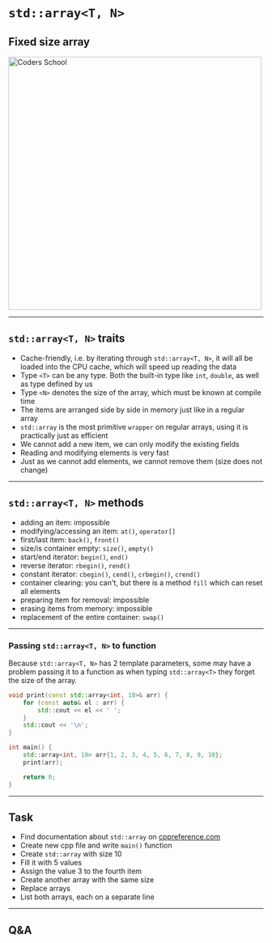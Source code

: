 <!-- .slide: data-background="#111111" -->

# `std::array<T, N>`

## Fixed size array

<a href="https://coders.school">
    <img width="500" data-src="../coders_school_logo.png" src="../coders_school_logo.png" alt="Coders School" class="plain">
</a>

___

## `std::array<T, N>` traits

* <!-- .element: class="fragment fade-in" --> Cache-friendly, i.e. by iterating through <code>std::array&lt;T, N&gt;</code>, it will all be loaded into the CPU cache, which will speed up reading the data
* <!-- .element: class="fragment fade-in" --> Type <code>&lt;T&gt;</code> can be any type. Both the built-in type like <code>int</code>, <code>double</code>, as well as type defined by us
* <!-- .element: class="fragment fade-in" --> Type <code>&lt;N&gt;</code> denotes the size of the array, which must be known at compile time
* <!-- .element: class="fragment fade-in" --> The items are arranged side by side in memory just like in a regular array
* <!-- .element: class="fragment fade-in" --> <code>std::array</code> is the most primitive <code>wrapper</code> on regular arrays, using it is practically just as efficient
* <!-- .element: class="fragment fade-in" --> We cannot add a new item, we can only modify the existing fields
* <!-- .element: class="fragment fade-in" --> Reading and modifying elements is very fast
* <!-- .element: class="fragment fade-in" --> Just as we cannot add elements, we cannot remove them (size does not change)

___

## `std::array<T, N>` methods

* <!-- .element: class="fragment fade-in" --> adding an item: impossible
* <!-- .element: class="fragment fade-in" --> modifying/accessing an item: <code>at()</code>, <code>operator[]</code>
* <!-- .element: class="fragment fade-in" --> first/last item: <code>back()</code>, <code>front()</code>
* <!-- .element: class="fragment fade-in" --> size/is container empty: <code>size()</code>, <code>empty()</code>
* <!-- .element: class="fragment fade-in" --> start/end iterator: <code>begin()</code>, <code>end()</code>
* <!-- .element: class="fragment fade-in" --> reverse iterator: <code>rbegin()</code>, <code>rend()</code>
* <!-- .element: class="fragment fade-in" --> constant iterator: <code>cbegin()</code>, <code>cend()</code>, <code>crbegin()</code>, <code>crend()</code>
* <!-- .element: class="fragment fade-in" --> container clearing: you can't, but there is a method <code>fill</code> which can reset all elements
* <!-- .element: class="fragment fade-in" --> preparing item for removal: impossible
* <!-- .element: class="fragment fade-in" --> erasing items from memory: impossible
* <!-- .element: class="fragment fade-in" --> replacement of the entire container: <code>swap()</code>

___

### Passing `std::array<T, N>` to function

Because `std::array<T, N>` has 2 template parameters, some may have a problem passing it to a function as when typing `std::array<T>` they forget the size of the array.
<!-- .element: class="fragment fade-in" -->

```cpp
void print(const std::array<int, 10>& arr) {
    for (const auto& el : arr) {
        std::cout << el << ' ';
    }
    std::cout << '\n';
}

int main() {
    std::array<int, 10> arr{1, 2, 3, 4, 5, 6, 7, 8, 9, 10};
    print(arr);

    return 0;
}
```
<!-- .element: class="fragment fade-in" -->

___

## Task

* Find documentation about `std::array` on [cppreference.com](https://en.cppreference.com)
* Create new cpp file and write `main()` function
* Create `std::array` with size 10
* Fill it with 5 values
* Assign the value 3 to the fourth item
* Create another array with the same size
* Replace arrays
* List both arrays, each on a separate line

___

## Q&A
